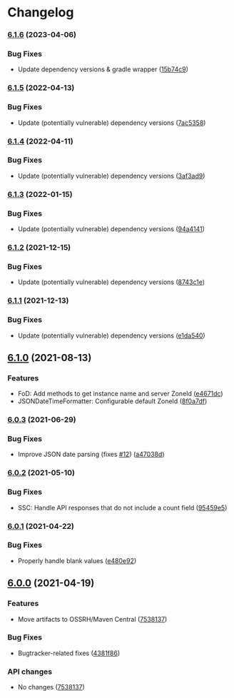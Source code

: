 # Changelog

### [6.1.6](https://www.github.com/fortify/fortify-client-api/compare/v6.1.5...v6.1.6) (2023-04-06)


### Bug Fixes

* Update dependency versions & gradle wrapper ([15b74c9](https://www.github.com/fortify/fortify-client-api/commit/15b74c93f59238ea790a50603b208b9c505423f9))

### [6.1.5](https://www.github.com/fortify-ps/fortify-client-api/compare/v6.1.4...v6.1.5) (2022-04-13)


### Bug Fixes

* Update (potentially vulnerable) dependency versions ([7ac5358](https://www.github.com/fortify-ps/fortify-client-api/commit/7ac53582b76e2052e437bbbf36d2f3ac36fc7905))

### [6.1.4](https://www.github.com/fortify-ps/fortify-client-api/compare/v6.1.3...v6.1.4) (2022-04-11)


### Bug Fixes

* Update (potentially vulnerable) dependency versions ([3af3ad9](https://www.github.com/fortify-ps/fortify-client-api/commit/3af3ad9b641bd26db0d1da96efa4f4c8b164f82e))

### [6.1.3](https://www.github.com/fortify-ps/fortify-client-api/compare/v6.1.2...v6.1.3) (2022-01-15)


### Bug Fixes

* Update (potentially vulnerable) dependency versions ([94a4141](https://www.github.com/fortify-ps/fortify-client-api/commit/94a4141e23c1daa37d2f46d977314b750bbde5bb))

### [6.1.2](https://www.github.com/fortify-ps/fortify-client-api/compare/v6.1.1...v6.1.2) (2021-12-15)


### Bug Fixes

* Update (potentially vulnerable) dependency versions ([8743c1e](https://www.github.com/fortify-ps/fortify-client-api/commit/8743c1eb95ad2edc843620a7053958a84d9dd8ab))

### [6.1.1](https://www.github.com/fortify-ps/fortify-client-api/compare/v6.1.0...v6.1.1) (2021-12-13)


### Bug Fixes

* Update (potentially vulnerable) dependency versions ([e1da540](https://www.github.com/fortify-ps/fortify-client-api/commit/e1da5408e42c3f53357e466fc0d4608fe309405c))

## [6.1.0](https://www.github.com/fortify-ps/fortify-client-api/compare/v6.0.3...v6.1.0) (2021-08-13)


### Features

* FoD: Add methods to get instance name and server ZoneId ([e4671dc](https://www.github.com/fortify-ps/fortify-client-api/commit/e4671dc85c5e19a50a2cbc038473328f797c5456))
* JSONDateTimeFormatter: Configurable default ZoneId ([8f0a7df](https://www.github.com/fortify-ps/fortify-client-api/commit/8f0a7df8666c8eb93089168d8f1d74ae648d6869))

### [6.0.3](https://www.github.com/fortify-ps/fortify-client-api/compare/v6.0.2...v6.0.3) (2021-06-29)


### Bug Fixes

* Improve JSON date parsing (fixes [#12](https://www.github.com/fortify-ps/fortify-client-api/issues/12)) ([a47038d](https://www.github.com/fortify-ps/fortify-client-api/commit/a47038dc1a4bb1c1a4801b6028928353644d7e22))

### [6.0.2](https://www.github.com/fortify-ps/fortify-client-api/compare/v6.0.1...v6.0.2) (2021-05-10)


### Bug Fixes

* SSC: Handle API responses that do not include a count field ([95459e5](https://www.github.com/fortify-ps/fortify-client-api/commit/95459e5848af0cab5f95618b0b2c6ede48cb2b4b))

### [6.0.1](https://www.github.com/fortify-ps/fortify-client-api/compare/v6.0.0...v6.0.1) (2021-04-22)


### Bug Fixes

* Properly handle blank values ([e480e92](https://www.github.com/fortify-ps/fortify-client-api/commit/e480e9271f0645424e0c183e217a2ebf962a2527))

## [6.0.0](https://www.github.com/fortify-ps/fortify-client-api/compare/v2.0.0...v6.0.0) (2021-04-19)


### Features

* Move artifacts to OSSRH/Maven Central ([7538137](https://www.github.com/fortify-ps/fortify-client-api/commit/7538137b6a947587777feb1a03f0c98a7c3b7808))


### Bug Fixes

* Bugtracker-related fixes ([4381f86](https://www.github.com/fortify-ps/fortify-client-api/commit/4381f86b7566511bec8b649b7d0eaa2835f2ee71))


### API changes

* No changes ([7538137](https://www.github.com/fortify-ps/fortify-client-api/commit/7538137b6a947587777feb1a03f0c98a7c3b7808))
